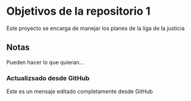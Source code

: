 # Objetivos de la repositorio 1

Este proyecto se encarga de manejar los planes de la liga de la justicia


## Notas
Pueden hacer lo que quieran...

### Actualizsado desde GitHub
Este es un mensaje editado completamente desde GitHub
